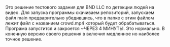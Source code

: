 Это решение тестового задания для BND LLC по детекции людей на видео.
Для запуска программы скачиваем репозиторий, запускаем файл main предварительно убедившись, что в папке с этим файлом лежит файл с названием crowd.mp4 который будет обрабатываться.
Програма запустится и закроется ~ЧЕРЕЗ 4 МИНУТЫ. Это нормально. В конечную версию своего решения в включил медленное но наиболее точное решение.
